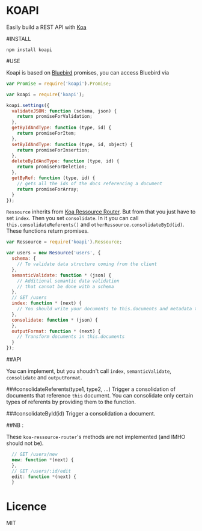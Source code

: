 KOAPI
=====

Easily build a REST API with [Koa](http://koajs.com)

#INSTALL

```
npm install koapi
```

#USE

Koapi is based on [Bluebird](https://github.com/petkaantonov/bluebird) promises, you can access Bluebird via
```javascript
var Promise = require('koapi').Promise;
```

```javascript
var koapi = require('koapi');

koapi.settings({
  validateJSON: function (schema, json) {
    return promiseForValidation;
  },
  getByIdAndType: function (type, id) {
    return promiseForItem;
  },
  setByIdAndType: function (type, id, object) {
    return promiseForInsertion;
  },
  deleteByIdAndType: function (type, id) {
    return promiseForDeletion;
  },
  getByRef: function (type, id) {
    // gets all the ids of the docs referencing a document
    return promiseForArray;
  }
});
```

`Ressource` inherits from [Koa Ressource Router](https://github.com/alexmingoia/koa-resource-router). But from that you just have to set `index`. Then you set `consolidate`. In it you can call `this.consolidateReferents()` and `otherRessource.consolidateById(id)`. These functions return promises.

```javascript
var Ressource = require('koapi').Ressource;

var users = new Resource('users', {
  schema: {
    // To validate data structure coming from the client
  },
  semanticValidate: function * (json) {
    // Additional semantic data validation
    // that cannot be done with a schema
  },
  // GET /users
  index: function * (next) {
    // You should write your documents to this.documents and metadata to this.meta
  },
  consolidate: function * (json) {
  },
  outputFormat: function * (next) {
    // Transform documents in this.documents
  }
});
```

##API

You can implement, but you shoudn't call `index`, `semanticValidate`, `consolidate` and `outputFormat`.

###consolidateReferents(type1, type2, ...)
Trigger a consolidation of documents that reference `this` document. You can consolidate only certain types of referents by providing them to the function.

###consolidateById(id)
Trigger a consolidation a document.

##NB :

These `koa-ressource-router`'s methods are not implemented (and IMHO should not be).

```javascript
  // GET /users/new
  new: function *(next) {
  },
  // GET /users/:id/edit
  edit: function *(next) {
  }
```

# Licence
MIT
